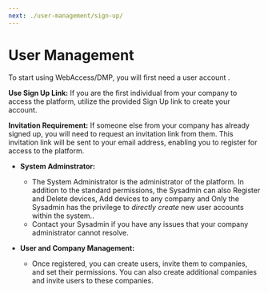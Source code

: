 ```yaml
---
next: ./user-management/sign-up/
---
```


# User Management

To start using WebAccess/DMP, you will first need a user account .

**Use Sign Up Link:** If you are the first individual from your company to access the platform, utilize the provided Sign Up link to create your account.

**Invitation Requirement:** If someone else from your company has already signed up, you will need to request an invitation link from them. This invitation link will be sent to your email address, enabling you to register for access to the platform.

- **System Adminstrator:**

  - The System Administrator is the administrator of the platform. In addition to the standard permissions, the Sysadmin can also Register and Delete devices, Add devices to any company and Only the Sysadmin has the privilege to _directly create_ new user accounts within the system..
  - Contact your Sysadmin if you have any issues that your company administrator cannot resolve.

- **User and Company Management:**
  - Once registered, you can create users, invite them to companies, and set their permissions. You can also create additional companies and invite users to these companies.
